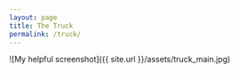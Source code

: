 ```yaml
---
layout: page
title: The Truck
permalink: /truck/
---
```


![My helpful screenshot]({{ site.url }}/assets/truck_main.jpg)